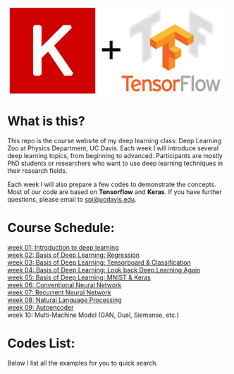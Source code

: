 <p align="center">
  <img src="./others/keras-tensorflow-logo.jpg">
</p>

# What is this?
This repo is the course website of my deep learning class: Deep Learning Zoo
at Physics Department, UC Davis. Each week I will introduce several deep learning
topics, from beginning to advanced. Participants are mostly PhD students or 
researchers who want to use deep learning techniques in their research fields.

Each week I will also prepare a few codes to demonstrate the concepts. Most of
our code are based on **Tensorflow** and **Keras**. If you have further 
questions, please email to spi@ucdavis.edu.

# Course Schedule:          
[week 01: Introduction to deep learning](https://github.com/pipidog/MLclass/blob/master/slide/slide01%20(introduction%20to%20ML).pdf)             
[week 02: Basis of Deep Learning: Regression](https://github.com/pipidog/MLclass/blob/master/slide/slide02%20(basis%20of%20deep%20learning%20and%20regression).pdf)            
[week 03: Basis of Deep Learning: Tensorboard & Classification](https://github.com/pipidog/MLclass/blob/master/slide/slide03%20(basis%20of%20deep%20learning%20and%20classification).pdf)    
[week 04: Basis of Deep Learning: Look back Deep Learning Again](https://github.com/pipidog/MLclass/blob/master/slide/slide04%20(basis%20of%20deep%20learning%20look%20back).pdf)            
[week 05: Basis of Deep Learning: MNIST & Keras](https://github.com/pipidog/MLclass/blob/master/slide/slide05%20(Keras%20and%20MNIST).pdf)           
[week 06: Conventional Neural Network](https://github.com/pipidog/MLclass/blob/master/slide/slide06%20(CNN).pdf)          
[week 07: Recurrent Neural Network](https://github.com/pipidog/MLclass/blob/master/slide/slide07%20(RNN%2BLSTM%2BGRU%2BIRNN).pdf)   
[week 08: Natural Language Processing](https://github.com/pipidog/MLclass/blob/master/slide/slide08%20(Natural%20Language%20Processing).pdf)    
[week 09: Autoencoder](https://github.com/pipidog/MLclass/blob/master/slide/slide09%20(autoencoder%2Bone-shot%20learning).pdf)    
week 10: Multi-Machine Model (GAN, Dual, Siemanse, etc.)
                
# Codes List:
Below I list all the examples for you to quick search. 


    
